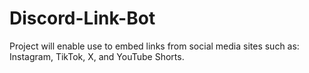 # Discord-Link-Bot

Project will enable use to embed links from social media sites such as: Instagram, TikTok, X, and YouTube Shorts.
